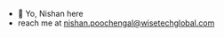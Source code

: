 - 👋 Yo, Nishan here
- reach me at nishan.poochengal@wisetechglobal.com

<!---
npcwtg/npcwtg is a ✨ special ✨ repository because its `README.md` (this file) appears on your GitHub profile.
You can click the Preview link to take a look at your changes.
--->
